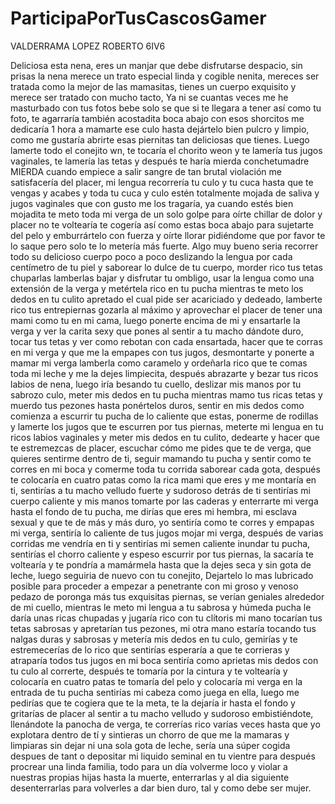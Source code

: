 # ParticipaPorTusCascosGamer

VALDERRAMA LOPEZ ROBERTO 6IV6

Deliciosa esta nena, eres un manjar que debe disfrutarse despacio, 
sin prisas la nena merece un trato especial linda y cogible nenita, 
mereces ser tratada como la mejor de las mamasitas, tienes un cuerpo exquisito 
y merece ser tratado con mucho tacto, Ya ni se cuantas veces me he masturbado 
con tus fotos bebe solo se que si te llegara a tener así como tu foto, te 
agarraría también acostadita boca abajo con esos shorcitos me dedicaría 1 
hora a mamarte ese culo hasta dejártelo bien pulcro y limpio, como me gustaría 
abrirte esas piernitas tan deliciosas que tienes. Luego lamerte todo el conejito 
wn, te tocaría el chorito weon y te lamería tus jugos vaginales, te lamería las 
tetas y después te haría mierda conchetumadre MIERDA cuando empiece a salir sangre
 de tan brutal violación me satisfacería del placer, mi lengua recorrería tu culo 
 y tu cuca hasta que te vengas y acabes y toda tu cuca y culo estén totalmente 
 mojada de saliva y jugos vaginales que con gusto me los tragaría, ya cuando estés 
 bien mojadita te meto toda mi verga de un solo golpe para oírte chillar de dolor 
 y placer no te voltearía te cogería así como estas boca abajo para sujetarte del 
 pelo y emburrártelo con fuerza y oírte llorar pidiéndome que por favor te lo saque 
 pero solo te lo metería más fuerte. Algo muy bueno seria recorrer todo su delicioso
 cuerpo poco a poco deslizando la lengua por cada centímetro de tu piel y saborear 
 lo dulce de tu cuerpo, morder rico tus tetas chuparlas lamberlas bajar y disfrutar
 tu ombligo, usar la lengua como una extensión de la verga y metértela rico en tu 
 pucha mientras te meto los dedos en tu culito apretado el cual pide ser acariciado
 y dedeado, lamberte rico tus entrepiernas gozarla al máximo y aprovechar el placer 
 de tener una mami como tu en mi cama, luego ponerte encima de mi y ensartarle la
 verga y ver la carita sexy que pones al sentir a tu macho dándote duro, tocar tus 
 tetas y ver como rebotan con cada ensartada, hacer que te corras en mi verga y que 
 me la empapes con tus jugos, desmontarte y ponerte a mamar mi verga lamberla como 
 caramelo y ordeñarla rico que te comas toda mi leche y me la dejes limpiecita,
 después abrazarte y bezar tus ricos labios de nena, luego iría besando tu cuello, 
 deslizar mis manos por tu sabrozo culo, meter mis dedos en tu pucha mientras mamo 
 tus ricas tetas y muerdo tus pezones hasta ponértelos duros, sentir en mis dedos 
 como comienza a escurrir tu pucha de lo caliente que estas, ponerme de rodillas y 
 lamerte los jugos que te escurren por tus piernas, meterte mi lengua en tu ricos labios 
 vaginales y meter mis dedos en tu culito, dedearte y hacer que te estremezcas de placer,
 escuchar cómo me pides que te de verga, que quieres sentirme dentro de ti, seguir mamando 
 tu pucha y sentir como te corres en mi boca y comerme toda tu corrida saborear cada gota,
 después te colocaría en cuatro patas como la rica mami que eres y me montaría en ti,
 sentirías a tu macho velludo fuerte y sudoroso detrás de ti sentirías mi cuerpo caliente 
 y mis manos tomarte por las caderas y enterrarte mi verga hasta el fondo de tu pucha, me
 dirías que eres mi hembra, mi esclava sexual y que te de más y más duro, yo sentiría como
 te corres y empapas mi verga, sentiría lo caliente de tus jugos mojar mi verga, después de
 varias corridas me vendría en ti y sentirías mi semen caliente inundar tu pucha, sentirías 
 el chorro caliente y espeso escurrir por tus piernas, la sacaría te voltearía y te pondría a
 mamármela hasta que la dejes seca y sin gota de leche, luego seguiria de nuevo con tu conejito, 
 Dejartelo lo mas lubricado posible para proceder a empezar a penetrante con mi groso y venoso
 pedazo de poronga más tus exquisitas piernas, se verían geniales alrededor de mi cuello, mientras
 le meto mi lengua a tu sabrosa y húmeda pucha le daría unas ricas chupadas y jugaría rico con tu
 clítoris mi mano tocarían tus tetas sabrosas y apretarían tus pezones, mi otra mano estaría tocando 
 tus nalgas duras y sabrosas y metería mis dedos en tu culo, gemirías y te estremecerías de lo rico
 que sentirías esperaría a que te corrieras y atraparía todos tus jugos en mi boca sentiría como 
 aprietas mis dedos con tu culo al correrte, después te tomaría por la cintura y te voltearía y 
 colocaría en cuatro patas te tomaría del pelo y colocaría mi verga en la entrada de tu pucha sentirías
 mi cabeza como juega en ella, luego me pedirías que te cogiera que te la meta, te la dejaría ir hasta el
 fondo y gritarías de placer al sentir a tu macho velludo y sudoroso embistiéndote, llenándote la panocha 
 de verga, te correrías rico varías veces hasta que yo explotara dentro de tí y sintieras un chorro de 
 que me la mamaras y limpiaras sin dejar ni una sola gota de leche, sería una súper cogida despues de tant
 o depositar mi liquido seminal en tu vientre para después procrear una linda familia, todo para un día volverme
 loco y violar a nuestras propias hijas hasta la muerte, enterrarlas y al dia siguiente desenterrarlas para 
 volverles a dar bien duro, tal y como debe ser mujer.

 